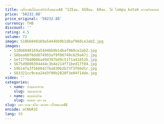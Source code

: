 ```yaml
---
title: เครื่องดัดโค้งอะคริลิกใสขนาด48 "125ซม. 650มม. 60ซม. ใช้ lampu kotak ความร้อนอะคริลิก1300
price: '50232.88'
price_original: '50232.88'
currency: THB
discount: ''
rating: 4.5
volume: 72
image: S10b6048169a5444bb9b1dbaf960ce2abZ.jpg
images:
  - S10b6048169a5444bb9b1dbaf960ce2abZ.jpg
  - S8bea68f6dd874955af9f06749c629a47i.jpg
  - Sef27f840086a49d397b49c51f1a41652h.jpg
  - S675d9800394444c3b4e214f71bed17f04.jpg
  - S9b14fa3f5668427ba830b2b73f3f66d1r.jpg
  - S83321cc9cea24d3f90b2820f3e04f14de.jpg
video: ''
categories:
  - name: บ้านและสวน
    slug: านและสวน
  - name: ตกแต่งบ้าน
    slug: ตกแต-งบ-าน
slug: เคร-องด-ดโค-งอะคร-กใสขนาด48
encode: oCNbR3I
lang: th
---
```

  